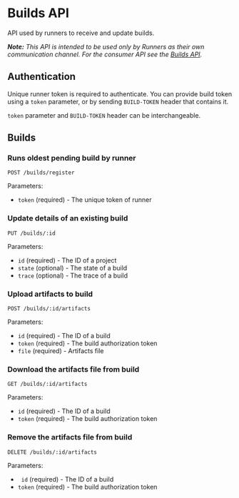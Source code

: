 # Builds API

API used by runners to receive and update builds.

_**Note:** This API is intended to be used only by Runners as their own
communication channel. For the consumer API see the
[Builds API](../../api/builds.md)._

## Authentication

Unique runner token is required to authenticate. You can provide build token
using a `token` parameter, or by sending `BUILD-TOKEN` header that contains it.

`token` parameter and `BUILD-TOKEN` header can be interchangeable.

## Builds

### Runs oldest pending build by runner

    POST /builds/register

Parameters:

  * `token` (required) - The unique token of runner


### Update details of an existing build

    PUT /builds/:id

Parameters:

  * `id` (required) - The ID of a project
  * `state` (optional) - The state of a build
  * `trace` (optional) - The trace of a build

### Upload artifacts to build

    POST /builds/:id/artifacts

Parameters:

  * `id` (required) - The ID of a build
  * `token` (required) - The build authorization token
  * `file` (required) - Artifacts file

### Download the artifacts file from build

    GET /builds/:id/artifacts

Parameters:

  * `id` (required) - The ID of a build
  * `token` (required) - The build authorization token

### Remove the artifacts file from build

    DELETE /builds/:id/artifacts

Parameters:

  * ` id` (required) - The ID of a build
  * `token` (required) - The build authorization token
